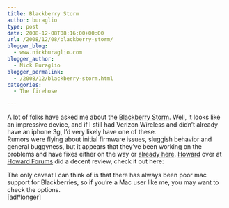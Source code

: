 ```yaml
---
title: Blackberry Storm
author: buraglio
type: post
date: 2008-12-08T08:16:00+00:00
url: /2008/12/08/blackberry-storm/
blogger_blog:
  - www.nickburaglio.com
blogger_author:
  - Nick Buraglio
blogger_permalink:
  - /2008/12/blackberry-storm.html
categories:
  - The firehose

---
```

A lot of folks have asked me about the [Blackberry Storm][1]. Well, it looks like an impressive device, and if I still had Verizon Wireless and didn&#8217;t already have an iphone 3g, I&#8217;d very likely have one of these.   
Rumors were flying about initial firmware issues, sluggish behavior and general buggyness, but it appears that they&#8217;ve been working on the problems and have fixes either on the way or [already here][2]. [Howard][3] over at [Howard Forums][4] did a decent review, check it out here: 

The only caveat I can think of is that there has always been poor mac support for Blackberries, so if you&#8217;re a Mac user like me, you may want to check the options.   
[ad#longer]

 [1]: http://www.phonescoop.com/phones/phone.php?p=1864
 [2]: http://www.engadget.com/2008/12/05/verizon-posts-its-first-blackberry-storm-firmware-update/
 [3]: http://www.howardchui.com/
 [4]: http://www.howardforums.com/